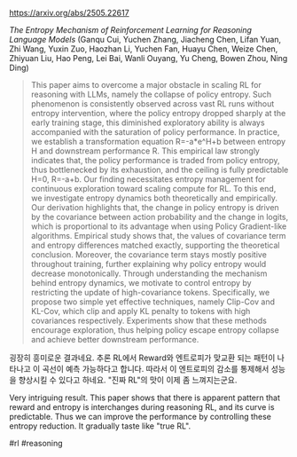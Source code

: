 https://arxiv.org/abs/2505.22617

*The Entropy Mechanism of Reinforcement Learning for Reasoning Language Models* (Ganqu Cui, Yuchen Zhang, Jiacheng Chen, Lifan Yuan, Zhi Wang, Yuxin Zuo, Haozhan Li, Yuchen Fan, Huayu Chen, Weize Chen, Zhiyuan Liu, Hao Peng, Lei Bai, Wanli Ouyang, Yu Cheng, Bowen Zhou, Ning Ding)

> This paper aims to overcome a major obstacle in scaling RL for reasoning with LLMs, namely the collapse of policy entropy. Such phenomenon is consistently observed across vast RL runs without entropy intervention, where the policy entropy dropped sharply at the early training stage, this diminished exploratory ability is always accompanied with the saturation of policy performance. In practice, we establish a transformation equation R=-a*e^H+b between entropy H and downstream performance R. This empirical law strongly indicates that, the policy performance is traded from policy entropy, thus bottlenecked by its exhaustion, and the ceiling is fully predictable H=0, R=-a+b. Our finding necessitates entropy management for continuous exploration toward scaling compute for RL. To this end, we investigate entropy dynamics both theoretically and empirically. Our derivation highlights that, the change in policy entropy is driven by the covariance between action probability and the change in logits, which is proportional to its advantage when using Policy Gradient-like algorithms. Empirical study shows that, the values of covariance term and entropy differences matched exactly, supporting the theoretical conclusion. Moreover, the covariance term stays mostly positive throughout training, further explaining why policy entropy would decrease monotonically. Through understanding the mechanism behind entropy dynamics, we motivate to control entropy by restricting the update of high-covariance tokens. Specifically, we propose two simple yet effective techniques, namely Clip-Cov and KL-Cov, which clip and apply KL penalty to tokens with high covariances respectively. Experiments show that these methods encourage exploration, thus helping policy escape entropy collapse and achieve better downstream performance.

굉장히 흥미로운 결과네요. 추론 RL에서 Reward와 엔트로피가 맞교환 되는 패턴이 나타나고 이 곡선이 예측 가능하다고 합니다. 따라서 이 엔트로피의 감소를 통제해서 성능을 향상시킬 수 있다고 하네요. "진짜 RL"의 맛이 이제 좀 느껴지는군요.

<english>
Very intriguing result. This paper shows that there is apparent pattern that reward and entropy is interchanges during reasoning RL, and its curve is predictable. Thus we can improve the performance by controlling these entropy reduction. It gradually taste like "true RL".
</english>

#rl #reasoning 